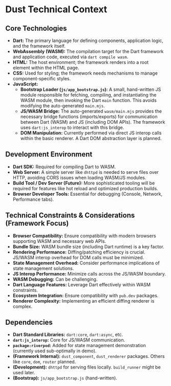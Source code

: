 # Dust Technical Context

## Core Technologies

- **Dart:** The primary language for defining components, application logic, and
  the framework itself.
- **WebAssembly (WASM):** The compilation target for the Dart framework and
  application code, executed via `dart compile wasm`.
- **HTML:** The host environment; the framework renders into a root element
  within the HTML page.
- **CSS:** Used for styling; the framework needs mechanisms to manage
  component-specific styles.
- **JavaScript:**
  - **Bootstrap Loader (`js/app_bootstrap.js`):** A small, hand-written JS
    module responsible for fetching, compiling, and instantiating the WASM
    module, then invoking the Dart `main` function. This avoids modifying the
    auto-generated `main.mjs`.
  - **JS/WASM Bridge:** The auto-generated `wasm/main.mjs` provides the
    necessary bridge functions (imports/exports) for communication between Dart
    (WASM) and JS (including DOM APIs). The framework uses `dart:js_interop` to
    interact with this bridge.
  - **DOM Manipulation:** Currently performed via direct JS interop calls within
    the basic renderer. A Dart DOM abstraction layer is planned.

## Development Environment

- **Dart SDK:** Required for compiling Dart to WASM.
- **Web Server:** A simple server like `dhttpd` is needed to serve files over
  HTTP, avoiding CORS issues when loading WASM/JS modules.
- **Build Tool / Dev Server (Future):** More sophisticated tooling will be
  required for features like hot reload and optimized production builds.
- **Browser Developer Tools:** Essential for debugging (Console, Network,
  Performance tabs).

## Technical Constraints & Considerations (Framework Focus)

- **Browser Compatibility:** Ensure compatibility with modern browsers
  supporting WASM and necessary web APIs.
- **Bundle Size:** WASM bundle size (including Dart runtime) is a key factor.
- **Rendering Performance:** Diffing/patching efficiency is crucial. JS/WASM
  interop overhead for DOM calls must be minimized.
- **State Management Overhead:** Consider performance implications of state
  management solutions.
- **JS Interop Performance:** Minimize calls across the JS/WASM boundary.
- **WASM Debugging:** Can be challenging.
- **Dart Language Features:** Leverage Dart effectively within WASM constraints.
- **Ecosystem Integration:** Ensure compatibility with `pub.dev` packages.
- **Renderer Complexity:** Implementing an efficient diffing renderer is
  complex.

## Dependencies

- **Dart Standard Libraries:** `dart:core`, `dart:async`, etc.
- **`dart:js_interop`:** Core for JS/WASM communication.
- **`package:riverpod`:** Added for state management demonstration (currently
  used sub-optimally in demo).
- **(Framework Internal):** `dust_component`, `dust_renderer` packages. Others
  like `core`, `dom`, `router` planned.
- **(Development):** `dhttpd` for serving files locally. `build_runner` might be
  used later.
- **(Bootstrap):** `js/app_bootstrap.js` (hand-written).
